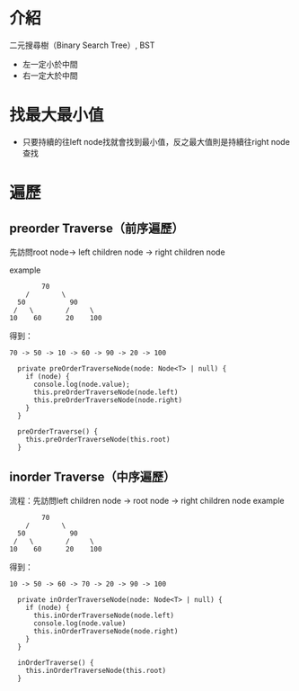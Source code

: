 # 介紹

二元搜尋樹（Binary Search Tree）, BST

- 左一定小於中間
- 右一定大於中間

# 找最大最小值

- 只要持續的往left node找就會找到最小值，反之最大值則是持續往right node查找

# 遍歷

## preorder Traverse（前序遍歷）

先訪問root node-> left children node -> right children node

example
```
        70
    /        \
  50           90
 /   \        /     \
10    60      20    100
```

得到：
```
70 -> 50 -> 10 -> 60 -> 90 -> 20 -> 100
```

```
  private preOrderTraverseNode(node: Node<T> | null) {
    if (node) {
      console.log(node.value);
      this.preOrderTraverseNode(node.left)
      this.preOrderTraverseNode(node.right)
    }
  }

  preOrderTraverse() {
    this.preOrderTraverseNode(this.root)
  }
```

## inorder Traverse（中序遍歷）

流程：先訪問left children node -> root node -> right children node
example
```
        70
    /        \
  50           90
 /   \        /     \
10    60      20    100
```

得到：

```
10 -> 50 -> 60 -> 70 -> 20 -> 90 -> 100
```

```
  private inOrderTraverseNode(node: Node<T> | null) {
    if (node) {
      this.inOrderTraverseNode(node.left)
      console.log(node.value)
      this.inOrderTraverseNode(node.right)
    }
  }

  inOrderTraverse() {
    this.inOrderTraverseNode(this.root)
  }
```

